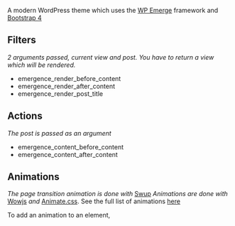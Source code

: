 

A modern WordPress theme which uses the [WP Emerge](https://github.com/htmlburger/wpemerge) framework and [Bootstrap 4](https://getbootstrap.com/)

## Filters
_2 arguments passed, current view and post. You have to return a view which will be rendered._

 - emergence_render_before_content
 - emergence_render_after_content
 - emergence_render_post_title

## Actions
_The post is passed as an argument_

 - emergence_content_before_content
 - emergence_content_after_content

## Animations

_The page transition animation is done with_ [Swup](https://swup.js.org/)
_Animations are done with_ [Wowjs](https://github.com/matthieua/WOW) _and_ [Animate.css](https://daneden.github.io/animate.css/). See the full list of animations [here](https://daneden.github.io/animate.css/)

To add an animation to an element, 
